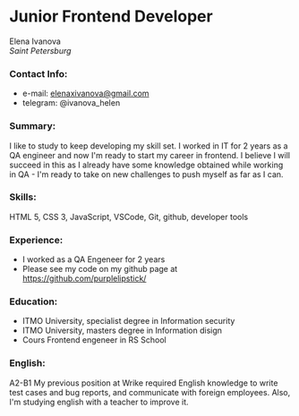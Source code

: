 # Junior Frontend Developer
Elena Ivanova  
*Saint Petersburg*

### Contact Info:
* e-mail: elenaxivanova@gmail.com
* telegram: @ivanova_helen

### Summary:
I like to study to keep developing my skill set. I worked in IT for 2 years as a QA engineer and now I'm ready to start my career in frontend. I believe I will succeed in this as I already have some knowledge obtained while working in QA - I'm ready to take on new challenges to push myself as far as I can. 

### Skills: 
HTML 5, CSS 3, JavaScript, VSCode, Git, github, developer tools

### Experience:
* I worked as a QA Engeneer for 2 years
* Please see my code on my github page at https://github.com/purplelipstick/

### Education:
* ITMO University, specialist degree in Information security 
* ITMO University, masters degree in Information disign 
* Cours Frontend engeneer in RS School 

### English: 
A2-B1
My previous position at Wrike required English knowledge to write test cases and bug reports, and communicate with foreign employees. 
Also, I'm studying english with a teacher to improve it.
